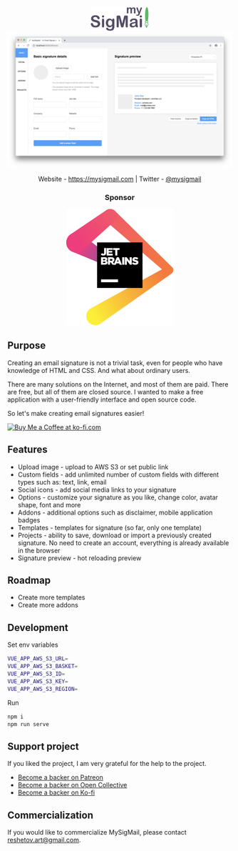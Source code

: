 <p align="center">
  <img src="./logo.png" width="130px">
  <img src="./screenshot.png">
</p>
<p align="center">
  Website - <a href="https://mysigmail.com">https://mysigmail.com</a> | Twitter - <a href="https://twitter.com/mysigmail">@mysigmail</a>
</p>
<h3 align="center">Sponsor</h3>
<p align="center">
  <a href="https://www.jetbrains.com/?from=mysigmail" target="_blank" rel="noopener">
    <img src="./jetbrains.svg">
  </a>
</p>

## Purpose

Creating an email signature is not a trivial task, even for people who have knowledge of HTML and CSS. And what about ordinary users.

There are many solutions on the Internet, and most of them are paid. There are free, but all of them are closed source. I wanted to make a free application with a user-friendly interface and open source code.

So let's make creating email signatures easier!

<a href='https://ko-fi.com/Q5Q1VV1S' target='_blank'><img height='36' style='border:0px;height:36px;' src='https://az743702.vo.msecnd.net/cdn/kofi4.png?v=2' border='0' alt='Buy Me a Coffee at ko-fi.com' /></a>

## Features

- Upload image - upload to AWS S3 or set public link
- Custom fields - add unlimited number of custom fields with different types such as: text, link, email
- Social icons - add social media links to your signature
- Options - customize your signature as you like, change color, avatar shape, font and more
- Addons - additional options such as disclaimer, mobile application badges
- Templates - templates for signature (so far, only one template)
- Projects - ability to save, download or import a previously created signature. No need to create an account, everything is already available in the browser
- Signature preview - hot reloading preview

## Roadmap

- Create more templates
- Create more addons

## Development

Set env variables

```bash
VUE_APP_AWS_S3_URL=
VUE_APP_AWS_S3_BASKET=
VUE_APP_AWS_S3_ID=
VUE_APP_AWS_S3_KEY=
VUE_APP_AWS_S3_REGION=
```
Run

```bash
npm i
npm run serve
```

## Support project

If you liked the project, I am very grateful for the help to the project.


- [Become a backer on Patreon](https://www.patreon.com/antonreshetov)
- [Become a backer on Open Collective](https://opencollective.com/mysigmail)
- [Become a backer on Ko-fi](https://ko-fi.com/antonreshetov)

## Commercialization
If you would like to commercialize MySigMail, please contact reshetov.art@gmail.com.
